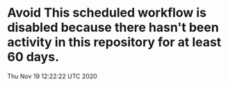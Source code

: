 # Avoid This scheduled workflow is disabled because there hasn't been activity in this repository for at least 60 days.
Thu Nov 19 12:22:22 UTC 2020
